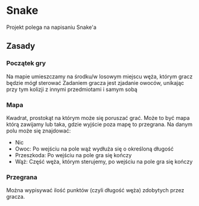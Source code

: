 Snake
=====

Projekt polega na napisaniu Snake'a 
## Zasady 
### Początek gry 
Na mapie umieszczamy na środku/w losowym miejscu węża, którym gracz będzie
mógł sterować Zadaniem gracza jest zjadanie owoców, unikając przy tym
kolizji z innymi przedmiotami i samym sobą 
### Mapa 
Kwadrat, prostokąt na którym może się poruszać grać. Może to być mapa którą
zawijamy lub taka, gdzie wyjście poza mapę to przegrana. Na danym polu
może się znajdować: 
- Nic 
- Owoc: Po wejściu na pole wąż wydłuża się o określoną długość 
- Przeszkoda: Po wejściu na pole gra się kończy 
- Wąż: Część węża, którym sterujemy, po wejściu na pole gra się kończy
### Przegrana 
Można wypisywać ilość punktów (czyli długość węża) zdobytych przez gracza.
